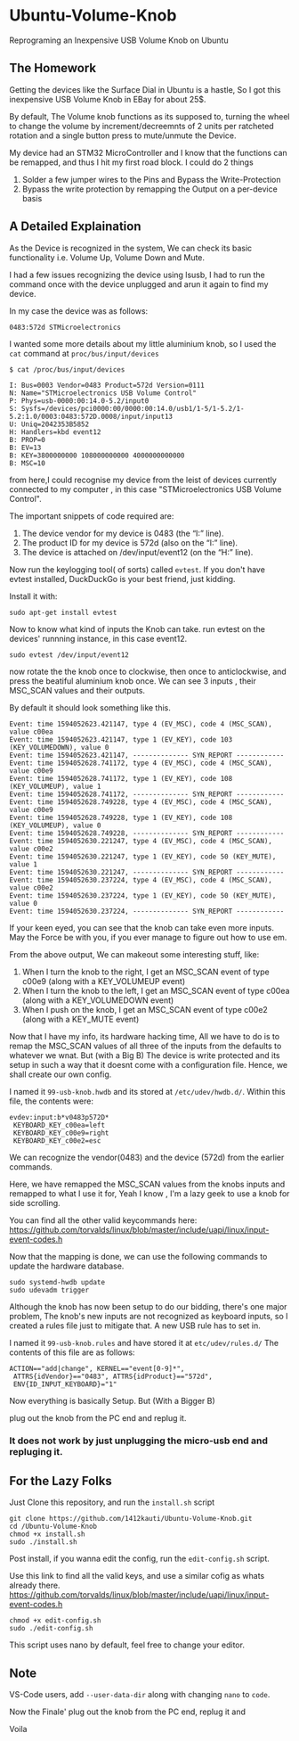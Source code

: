 # Ubuntu-Volume-Knob
Reprograming an Inexpensive USB Volume Knob on Ubuntu

## The Homework
Getting the devices like the Surface Dial in Ubuntu is a hastle, So I got this inexpensive USB Volume Knob in EBay for about 25$.

By default, The Volume knob functions as its supposed to, turning the wheel to change the volume by increment/decreemnts of 2 units per ratcheted rotation and a single button press to mute/unmute the Device.

My device had an STM32 MicroController and I know that the functions can be remapped, and thus I hit my first road block. I could do 2 things

 1. Solder a few jumper wires to the Pins and Bypass the Write-Protection
 2. Bypass the write protection by remapping the Output on a per-device basis

## A Detailed Explaination

As the Device is recognized in the system, We can check its basic functionality i.e. Volume Up, Volume Down and Mute.

I had a few issues recognizing the device using lsusb, I had to run the command once with the device unplugged and arun it again to find my device.

In my case the device was as follows:
```
0483:572d STMicroelectronics
```

I wanted some more details about my little aluminium knob, so I used the ```cat``` command at ```proc/bus/input/devices```
```
$ cat /proc/bus/input/devices

I: Bus=0003 Vendor=0483 Product=572d Version=0111
N: Name="STMicroelectronics USB Volume Control"
P: Phys=usb-0000:00:14.0-5.2/input0
S: Sysfs=/devices/pci0000:00/0000:00:14.0/usb1/1-5/1-5.2/1-5.2:1.0/0003:0483:572D.0008/input/input13
U: Uniq=2042353B5852
H: Handlers=kbd event12 
B: PROP=0
B: EV=13
B: KEY=3800000000 108000000000 4000000000000
B: MSC=10
```

from here,I could recognise my device from the leist of devices currently connected to my computer , in this case "STMicroelectronics USB Volume Control".

The important snippets of code required are:

1. The device vendor for my device is 0483 (the “I:” line).
2. The product ID for my device is 572d (also on the “I:” line).
2. The device is attached on /dev/input/event12 (on the “H:” line).

Now run the keylogging tool( of sorts) called ```evtest```.
If you don't have evtest installed, DuckDuckGo is your best friend, just kidding.

Install it with:
```
sudo apt-get install evtest
```
Now to know what kind of inputs the Knob can take.
run evtest on the devices' runnning instance, in this case event12.
```
sudo evtest /dev/input/event12
```
now rotate the the knob once to clockwise, then once to anticlockwise, and press the beatiful aluminium knob once. We can see 3 inputs , their MSC_SCAN values and their outputs.

By default it should look something like this.
```
Event: time 1594052623.421147, type 4 (EV_MSC), code 4 (MSC_SCAN), value c00ea
Event: time 1594052623.421147, type 1 (EV_KEY), code 103 (KEY_VOLUMEDOWN), value 0
Event: time 1594052623.421147, -------------- SYN_REPORT ------------
Event: time 1594052628.741172, type 4 (EV_MSC), code 4 (MSC_SCAN), value c00e9
Event: time 1594052628.741172, type 1 (EV_KEY), code 108 (KEY_VOLUMEUP), value 1
Event: time 1594052628.741172, -------------- SYN_REPORT ------------
Event: time 1594052628.749228, type 4 (EV_MSC), code 4 (MSC_SCAN), value c00e9
Event: time 1594052628.749228, type 1 (EV_KEY), code 108 (KEY_VOLUMEUP), value 0
Event: time 1594052628.749228, -------------- SYN_REPORT ------------
Event: time 1594052630.221247, type 4 (EV_MSC), code 4 (MSC_SCAN), value c00e2
Event: time 1594052630.221247, type 1 (EV_KEY), code 50 (KEY_MUTE), value 1
Event: time 1594052630.221247, -------------- SYN_REPORT ------------
Event: time 1594052630.237224, type 4 (EV_MSC), code 4 (MSC_SCAN), value c00e2
Event: time 1594052630.237224, type 1 (EV_KEY), code 50 (KEY_MUTE), value 0
Event: time 1594052630.237224, -------------- SYN_REPORT ------------
```
If your keen eyed, you can see that the knob can take even more inputs.
May the Force be with you, if you ever manage to figure out how to use em.

From the above output, We can makeout some interesting stuff, like:
1. When I turn the knob to the right, I get an MSC_SCAN event of type c00e9 (along with a KEY_VOLUMEUP event)
2. When I turn the knob to the left, I get an MSC_SCAN event of type c00ea (along with a KEY_VOLUMEDOWN event)
3. When I push on the knob, I get an MSC_SCAN event of type c00e2 (along with a KEY_MUTE event)

Now that I have my info, its hardware hacking time, All we have to do is to remap the MSC_SCAN values of all three of the inputs from the defaults to whatever we wnat.
But (with a Big B)
The device is write protected and its setup in such a way that it doesnt come with a configuration file.
Hence, we shall create our own config.

I named it ```99-usb-knob.hwdb``` and its stored at ```/etc/udev/hwdb.d/```.
Within this file, the contents were:
```
evdev:input:b*v0483p572D*
 KEYBOARD_KEY_c00ea=left
 KEYBOARD_KEY_c00e9=right
 KEYBOARD_KEY_c00e2=esc
```
We can recognize the vendor(0483) and the device (572d) from the earlier commands.

Here, we have remapped the MSC_SCAN values from the knobs inputs and remapped to what I use it for, Yeah I know , I'm a lazy geek to use a knob for side scrolling.

You can find all the other valid keycommands here:
https://github.com/torvalds/linux/blob/master/include/uapi/linux/input-event-codes.h

Now that the mapping is done, we can use the following commands to update the hardware database.
```
sudo systemd-hwdb update
sudo udevadm trigger
```
Although the knob has now been setup to do our bidding, there's one major problem, The knob's new inputs are not recognized as keyboard inputs, so
I created a rules file just to mitigate that. A new USB rule has to set in.

I named it ```99-usb-knob.rules``` and have stored it at ```etc/udev/rules.d/```
The contents of this file are as follows:
```
ACTION=="add|change", KERNEL=="event[0-9]*", 
 ATTRS{idVendor}=="0483", ATTRS{idProduct}=="572d",
 ENV{ID_INPUT_KEYBOARD}="1"
 ```
 
 Now everything is basically Setup.
 But (With a Bigger B)

 plug out the knob from the PC end and replug it.

 ### It does not work by just unplugging the micro-usb end and repluging it.

## For the Lazy Folks

Just Clone this repository, and run the ```install.sh``` script

```
git clone https://github.com/1412kauti/Ubuntu-Volume-Knob.git
cd /Ubuntu-Volume-Knob
chmod +x install.sh
sudo ./install.sh
```
Post install, if you wanna edit the config, run the ```edit-config.sh``` script.

Use this link to find all the valid keys, and use a similar cofig as whats already there.
https://github.com/torvalds/linux/blob/master/include/uapi/linux/input-event-codes.h
```
chmod +x edit-config.sh
sudo ./edit-config.sh
```
This script uses nano by default, feel free to change your editor.

## Note
VS-Code users, add ```--user-data-dir``` along with changing ```nano``` to ```code```.

Now the Finale'
plug out the knob from the PC end, replug it and

Voila